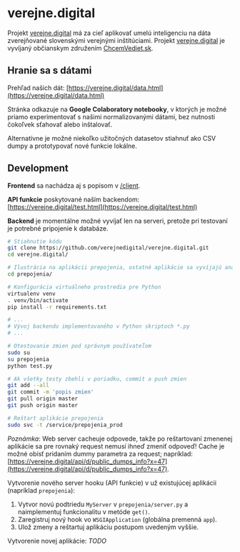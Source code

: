 # verejne.digital
Projekt [verejne.digital](https://verejne.digital?about) má za cieľ aplikovať umelú inteligenciu na dáta zverejňované slovenskými verejnými inštitúciami. Projekt [verejne.digital](https://verejne.digital?about) je vyvíjaný občianskym združením [ChcemVediet.sk](https://www.chcemvediet.sk).

## Hranie sa s dátami

Prehľad našich dát: [https://verejne.digital/data.html](https://verejne.digital/data.html)

Stránka odkazuje na **Google Colaboratory notebooky**, v ktorých je možné priamo experimentovať s našimi normalizovanými dátami, bez nutnosti čokoľvek sťahovať alebo inštalovať.

Alternatívne je možné niekoľko užitočných datasetov stiahnuť ako CSV dumpy a prototypovať nové funkcie lokálne.


## Development

**Frontend** sa nachádza aj s popisom v [/client](https://github.com/verejnedigital/verejne.digital/tree/master/client).

**API funkcie** poskytované naším backendom: [https://verejne.digital/test.html](https://verejne.digital/test.html)

**Backend** je momentálne možné vyvíjať len na serveri, pretože pri testovaní je potrebné pripojenie k databáze.

```bash
# Stiahnutie kódu
git clone https://github.com/verejnedigital/verejne.digital.git
cd verejne.digital/

# Ilustrácia na aplikácii prepojenia, ostatné aplikácie sa vyvíjajú analogicky
cd prepojenia/

# Konfigurácia virtuálneho prostredia pre Python
virtualenv venv
. venv/bin/activate
pip install -r requirements.txt

# ...
# Vývoj backendu implementovaného v Python skriptoch *.py
# ...

# Otestovanie zmien pod správnym používateľom
sudo su
su prepojenia
python test.py

# Ak všetky testy zbehli v poriadku, commit a push zmien
git add --all
git commit -m 'popis zmien'
git pull origin master
git push origin master

# Reštart aplikácie prepojenia
sudo svc -t /service/prepojenia_prod
```
*Poznámka*: Web server cacheuje odpovede, takže po reštartovaní zmenenej aplikácie sa pre rovnaký request nemusí ihneď  zmeniť odpoveď! Cache je možné obísť pridaním dummy parametra za request; napríklad: [https://verejne.digital/api/d/public_dumps_info?x=47](https://verejne.digital/api/d/public_dumps_info?x=47).

Vytvorenie nového server hooku (API funkcie) v už existujúcej aplikácii (napríklad `prepojenia`):
1. Vytvor novú podtriedu `MyServer` v `prepojenia/server.py` a naimplementuj funkcionalitu v metóde `get()`.
2. Zaregistruj nový hook vo `WSGIApplication` (globálna premenná `app`).
3. Ulož zmeny a reštartuj aplikáciu postupom uvedeným vyššie.

Vytvorenie novej aplikácie:
*TODO*
